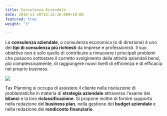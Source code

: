 ```yaml
---
title: Consulenza Aziendale
date: 2018-11-28T15:15:26.000+10:00
featured: true
weight: "3"

---
```

La **consulenza aziendale**, o consulenza economica (o di direzione) è uno dei **tipi di consulenza più richiesti** da imprese e professionisti. Il suo obiettivo non è solo quello di contribuire a rimuovere i principali problemi che possono sottostare il corretto svolgimento delle attività aziendali bensì, più complessivamente, di raggiungere nuovi livelli di efficienza e di efficacia nel proprio business.

![](/uploads/3.JPG)

Tax Planning si occupa di assistere il cliente nella risoluzione di problematiche in materia di **strategia aziendale** attraverso l'esame dei **bilanci** e la loro **riclassificazione**. Si propone inoltre di fornire supporto nella redazione del **business plan**, nella gestione del **budget aziendale** e nella redazione del **rendiconto finanziario**.